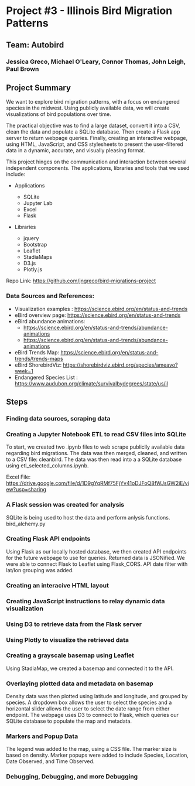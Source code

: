 # Project #3 - Illinois Bird Migration Patterns

## Team: Autobird
### Jessica Greco, Michael O'Leary, Connor Thomas, John Leigh, Paul Brown

## Project Summary
We want to explore bird migration patterns, with a focus on endangered species in the midwest. Using publicly available data, we will create visualizations of bird populations over time.

The practical objective was to find a large dataset, convert it into a CSV, clean the data and populate a SQLite database. Then create a Flask app server to return webpage queries. Finally, creating an interactive webpage, using HTML, JavaScript, and CSS stylesheets to present the user-filtered data in a dynamic, accurate, and visually pleasing format.

This project hinges on the communication and interaction between several independent components. The applications, libraries and tools that we used include:
- Applications
  - SQLite
  - Jupyter Lab
  - Excel
  - Flask

- Libraries
  - jquery
  - Bootstrap
  - Leaflet
  - StadiaMaps
  - D3.js
  - Plotly.js


Repo Link: https://github.com/jngreco/bird-migrations-project 

### Data Sources and References:
- Visualization examples : https://science.ebird.org/en/status-and-trends 
- eBird overview page: https://science.ebird.org/en/status-and-trends
- eBird abundance animations: 
  - https://science.ebird.org/en/status-and-trends/abundance-animations 
  - https://science.ebird.org/en/status-and-trends/abundance-animations 
- eBird Trends Map: https://science.ebird.org/en/status-and-trends/trends-maps
- eBird ShorebirdViz:  https://shorebirdviz.ebird.org/species/ameavo?week=1
- Endangered Species List : https://www.audubon.org/climate/survivalbydegrees/state/us/il 


## Steps
### Finding data sources, scraping data
### Creating a Jupyter Notebook ETL to read CSV files into SQLite
To start, we created two .ipynb files to web scrape publiclly available data regarding bird migrations. The data was then merged, cleaned, and written to a CSV file: cleanbird.  The data was then read into a a SQLite database using etl_selected_columns.ipynb.

Excel File: https://drive.google.com/file/d/1D9gYqRMf75FjYv41oDJFoQ8fWJsGW2iE/view?usp=sharing 

### A Flask session was created for analysis
SQLite is being used to host the data and perform anlysis functions. bird_alchemy.py 
### Creating Flask API endpoints
Using Flask as our locally hosted database, we then created API endpoints for the future webpage to use for queries. Returned data is JSONified. We were able to connect Flask to Leaflet using Flask_CORS.
API date filter with lat/lon grouping was added.
### Creating an interacive HTML layout 
### Creating JavaScript instructions to relay dynamic data visualization
### Using D3 to retrieve data from the Flask server
### Using Plotly to visualize the retrieved data
### Creating a grayscale basemap using Leaflet
Using StadiaMap, we created a basemap and connected it to the API.
### Overlaying plotted data and metadata on basemap 
Density data was then plotted using latitude and longitude, and grouped by species. A dropdown box allows the user to select the species and a horizontal slider allows the user to select the date range from either endpoint. The webpage uses D3 to connect to Flask, which queries our SQLite database to populate the map and metadata.
### Markers and Popup Data
The legend was added to the map, using a CSS file. The marker size is based on density. Marker popups were added to include Species, Location, Date Observed, and Time Observed. 
### Debugging, Debugging, and more Debugging
